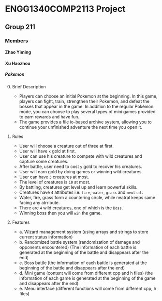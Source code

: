 # ENGG1340COMP2113 Project

## Group 211

### Members
#### Zhao Yiming
#### Xu   Haozhou

##### Pokemon
0. Brief Description

   - Players can choose an initial Pokemon at the beginning. In this game, players can fight, train, strengthen their Pokemon, and defeat the bosses that appear in the game. In addition to the regular Pokémon mode, you can choose to play several types of mini games provided to earn rewards and have fun.
   - The game provides a file io-based archive system, allowing you to continue your unfinished adventure the next time you open it.

1. Rules
   - User will choose a creature out of three at first.
   - User will have `x` gold at first.
   - User can use his creature to compete with wild creatures and capture some creatures.
   - After battle, user need to cost `y` gold to recover his creatures.
   - User will earn gold by doing games or winning wild creatures.
   - User can have `3` creatures at most.
   - The level of creatures is `10` at most.
   - By battling, creatures get level up and learn powerful skills.
   - Creatures have `4` attributes i.e. `fire`, `water`, `grass` and `neutral`.
   - Water, fire, grass form a countering circle, while neatral keeps same facing any atrribute.
   - There are `4` wild creatures, one of which is the `Boss`.
   - Winning boss then you will `win` the game.

2. Features

   - a. Wizard management system (using arrays and strings to store current status information)
   - b. Randomized battle system (randomization of damage and opponents encountered) (The information of each battle is generated at the beginning of the battle and disappears       after the end)
   - c. Boss battle (the information of each battle is generated at the beginning of the battle and disappears after the end)
   - d. Mini game (content will come from different cpp and h files) (the information of each game is generated at the beginning of the game and disappears after the end)
   - e. Menu interface (different functions will come from different cpp, h files)
   

